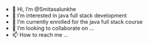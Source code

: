 - 👋 Hi, I’m @Smitasalunkhe
- 👀 I’m interested in java full stack development
- 🌱 I’m currently enrolled for the java full stack course
- 💞️ I’m looking to collaborate on ...
- 📫 How to reach me ...

<!---
Smitasalunkhe/Smitasalunkhe is a ✨ special ✨ repository because its `README.md` (this file) appears on your GitHub profile.
You can click the Preview link to take a look at your changes.
--->
